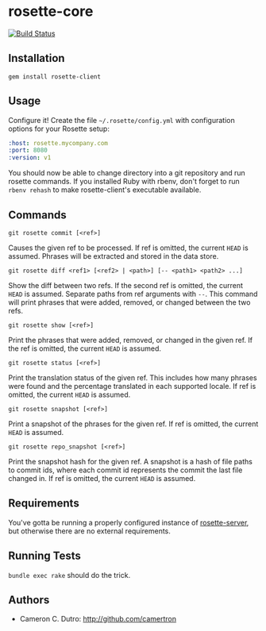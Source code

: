 rosette-core
========

[![Build Status](https://travis-ci.org/rosette-proj/rosette-client.svg?branch=master)](https://travis-ci.org/rosette-proj/rosette-client.svg?branch=master)

## Installation

`gem install rosette-client`

## Usage

Configure it! Create the file `~/.rosette/config.yml` with configuration options for your Rosette setup:

```yaml
:host: rosette.mycompany.com
:port: 8080
:version: v1
```

You should now be able to change directory into a git repository and run rosette commands. If you installed Ruby with rbenv, don't forget to run `rbenv rehash` to make rosette-client's executable available.

## Commands

`git rosette commit [<ref>]`

Causes the given ref to be processed. If ref is omitted, the current `HEAD` is assumed. Phrases will be extracted and stored in the data store.

`git rosette diff <ref1> [<ref2> | <path>] [-- <path1> <path2> ...]`

Show the diff between two refs. If the second ref is omitted, the current `HEAD` is assumed. Separate paths from ref arguments with `--`. This command will print phrases that were added, removed, or changed between the two refs.

`git rosette show [<ref>]`

Print the phrases that were added, removed, or changed in the given ref. If the ref is omitted, the current `HEAD` is assumed.

`git rosette status [<ref>]`

Print the translation status of the given ref. This includes how many phrases were found and the percentage translated in each supported locale. If ref is omitted, the current `HEAD` is assumed.

`git rosette snapshot [<ref>]`

Print a snapshot of the phrases for the given ref. If ref is omitted, the current `HEAD` is assumed.

`git rosette repo_snapshot [<ref>]`

Print the snapshot hash for the given ref. A snapshot is a hash of file paths to commit ids, where each commit id represents the commit the last file changed in. If ref is omitted, the current `HEAD` is assumed.

## Requirements

You've gotta be running a properly configured instance of [rosette-server](https://github.com/rosette-proj/rosette-server), but otherwise there are no external requirements.

## Running Tests

`bundle exec rake` should do the trick.

## Authors

* Cameron C. Dutro: http://github.com/camertron

